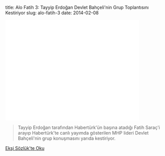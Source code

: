 title: Alo Fatih 3: Tayyip Erdoğan Devlet Bahçeli'nin Grup Toplantısını Kestiriyor
slug: alo-fatih-3
date: 2014-02-08

<iframe width="420" height="315" src="//www.youtube-nocookie.com/embed/oyZDkhL4zLw?rel=0" frameborder="0" allowfullscreen></iframe>

> Tayyip Erdoğan tarafından Habertürk'ün başına atadığı Fatih Saraç'i arayıp Habertürk'te canlı yayımda gösterilen MHP lideri Devlet Bahçeli'nin grup konuşmasını yarıda kestiriyor. 


<a class='btn btn-lg btn-success' href='https://eksisozluk.com/tayyip-erdogan-fatih-sarac-ses-kaydinin-ikincisi--4230476'>
    Ekşi Sözlük'te Oku
</a>
